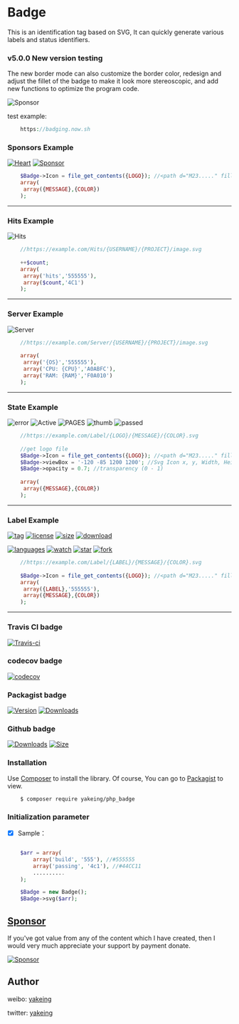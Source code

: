 # Badge
This is an identification tag based on SVG, It can quickly generate various labels and status identifiers.



### v5.0.0 New version testing

The new border mode can also customize the border color, redesign and adjust the fillet of the badge to make it look more stereoscopic, and add new functions to optimize the program code.

![Sponsor](https://badging.now.sh/static/Color/555/Red/F00/Orange/FF7F50/Yellow/ffd400/Green/4C1/Cyan/00d6b9/Blue/a0abfc/Violet/d800d8?icon=color&stroke=555)

test example:
```php
    https://badging.now.sh
```


### Sponsors Example

[![Heart](https://4.vercel.app/static/Heart/EA4AAA?icon=heart)](https://github.com/yakeing/Documentation/blob/master/Sponsor/README.md)
[![Sponsor](https://4.vercel.app/static/Sponsor/EA4AAA?icon=sponsor)](https://github.com/yakeing/Documentation/blob/master/Sponsor/README.md)

```php
    $Badge->Icon = file_get_contents({LOGO}); //<path d="M23....." fill="#FFF"></path>
    array(
     array({MESSAGE},{COLOR})
    );
```

---

### Hits Example

![Hits](https://4.vercel.app/static/hits/555/888W/4c1)

```php
    //https://example.com/Hits/{USERNAME}/{PROJECT}/image.svg
    
    ++$count;
    array(
     array('hits','555555'),
     array($count,'4C1')
    );
```

---

### Server Example

![Server](https://4.vercel.app/static/Linux%20X86_64/555/CPU:20%25/A0ABFC/RAM:15%25/F0A010?icon=linux)

```php
    //https://example.com/Server/{USERNAME}/{PROJECT}/image.svg
    
    array(
     array('{OS}','555555'),
     array('CPU: {CPU}','A0ABFC'),
     array('RAM: {RAM}','F0A010')
    );    
```

---

### State Example

![error](https://4.vercel.app/static/ERROR/ed1941?icon=error)
![Active](https://4.vercel.app/static/Active/28a745?icon=rocket)
![PAGES](https://4.vercel.app/static/PAGES/ea4c89?icon=github)
![thumb](https://4.vercel.app/static/888W/636AD0?icon=thumb)
![passed](https://4.vercel.app/static/PASSED/44CC11?icon=passed)

```php
    //https://example.com/Label/{LOGO}/{MESSAGE}/{COLOR}.svg
    
    //get logo file
    $Badge->Icon = file_get_contents({LOGO}); //<path d="M23....." fill="#FFF"></path>
    $Badge->viewBox = '-120 -85 1200 1200'; //Svg Icon x, y, Width, Height
    $Badge->opacity = 0.7; //transparency (0 - 1)
    
    array(
     array({MESSAGE},{COLOR})
    );
```

---

### Label Example

[![tag](https://4.vercel.app/static/tag/555/V4.1.0/84bf96?icon=tag)](../../releases)
[![license](https://4.vercel.app/static/license/555/MPL-2.0/FE7D37?icon=license)](LICENSE)
[![size](https://4.vercel.app/static/size/555/999KB/b36d41?icon=size)](src/Badge.php/)
[![download](https://4.vercel.app/static/download/555/999M/a4a61d?icon=download)](../../)

[![languages](https://4.vercel.app/static/language/555/php/007EC6?icon=language)](../../search?l=php)
[![watch](https://4.vercel.app/static/watch/555/999M/28a745?icon=watch)](../../watchers)
[![star](https://4.vercel.app/static/star/555/999M/ad8b3d?icon=star)](../../stargazers)
[![fork](https://4.vercel.app/static/fork/555/999M/9b95c9?icon=fork)](../../network/members)

```php
    //https://example.com/Label/{LABEL}/{MESSAGE}/{COLOR}.svg
    
    $Badge->Icon = file_get_contents({LOGO}); //<path d="M23....." fill="#FFF"></path>
    array(
     array({LABEL},'555555'),
     array({MESSAGE},{COLOR})
    );
```

---

### Travis CI badge

[![Travis-ci](https://api.travis-ci.com/yakeing/php_badge.svg?branch=main)](https://travis-ci.com/yakeing/php_badge)

### codecov badge

[![codecov](https://codecov.io/gh/yakeing/php_badge/branch/main/graph/badge.svg)](https://codecov.io/gh/yakeing/php_badge)

### Packagist badge

[![Version](http://img.shields.io/packagist/v/yakeing/php_badge.svg)](../../releases)
[![Downloads](http://img.shields.io/packagist/dt/yakeing/php_badge.svg)](https://packagist.org/packages/yakeing/php_badge/stats)

### Github badge

[![Downloads](https://4.vercel.app/github/downloads/yakeing/php_badge?icon=github)](../../)
[![Size](https://4.vercel.app/github/size/yakeing/php_badge?icon=github)](src)

### Installation

Use [Composer](https://getcomposer.org) to install the library.
Of course, You can go to [Packagist](https://packagist.org/packages/yakeing/php_badge) to view.

```shell
    $ composer require yakeing/php_badge
```

### Initialization parameter

- [x] Sample：
```php

    $arr = array(
        array('build', '555'), //#555555
        array('passing', '4c1'), //#44CC11
        ..........
    );

    $Badge = new Badge();
    $Badge->svg($arr);

```

[Sponsor](https://github.com/yakeing/Documentation/blob/master/Sponsor/README.md)
---
If you've got value from any of the content which I have created, then I would very much appreciate your support by payment donate.

[![Sponsor](https://4.vercel.app/static/Sponsor/EA4AAA?icon=heart)](https://github.com/yakeing/Documentation/blob/master/Sponsor/README.md)

Author
---

weibo: [yakeing](https://weibo.com/yakeing)

twitter: [yakeing](https://twitter.com/yakeing)
